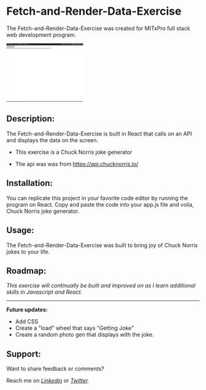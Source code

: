 # Fetch-and-Render-Data-Exercise

The Fetch-and-Render-Data-Exercise was created for MITxPro full stack web development program. </br>


<img src= "chuckNorrisPic.png" alt = "Form Pic" width= "200" />
</a>

## Description:

<p> The Fetch-and-Render-Data-Exercise is built in React that calls on an API and displays the data on the screen.   
  
- This exercise is a Chuck Norris joke generator
  
- The api was was from https://api.chucknorris.io/
</p>

## Installation:
<p> You can replicate this project in your favorite code editor by running the program on React. Copy and paste the code into your app.js file and volia, Chuck Norris joke generator.   
  

## Usage:

  <p>The Fetch-and-Render-Data-Exercise was built to bring joy of Chuck Norris jokes to your life.</p>

## Roadmap:

*<p> This exercise will continually be built and improved on as I learn additional skills in Javascript and React. </p>*

***

**<p> Future updates: </p>**
- Add CSS
- Create a "load" wheel that says "Getting Joke"
- Create a random photo gen that displays with the joke.

   

## Support:

<p> Want to share feedback or comments?</p>

<p> 
  
  Reach me on *[Linkedin](https://www.linkedin.com/in/derek-diaz/)* or *[Twitter](https://twitter.com/home).*
  
</p>

